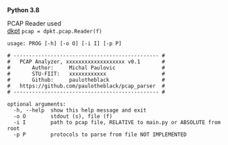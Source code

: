 **Python 3.8**

PCAP Reader used  
[dkpt](https://pypi.org/project/dpkt/) 
`pcap = dpkt.pcap.Reader(f)` 

    
```
usage: PROG [-h] [-o O] [-i I] [-p P]

# ----------------------------------------------- #
#   PCAP Analyzer, xxxxxxxxxxxxxxxxxxx v0.1       #
#       Author:     Michal Paulovic               #
#       STU-FIIT:   xxxxxxxxxxxx                  #
#       Github:     paulotheblack                 #
#   https://github.com/paulotheblack/pcap_parser  #
# ----------------------------------------------- #

optional arguments:
  -h, --help  show this help message and exit
  -o O        stdout (s), file (f)
  -i I        path to pcap file, RELATIVE to main.py or ABSOLUTE from root
  -p P        protocols to parse from file NOT IMPLEMENTED
```